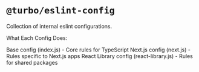 # `@turbo/eslint-config`

Collection of internal eslint configurations.

What Each Config Does:

Base config (index.js) - Core rules for TypeScript
Next.js config (next.js) - Rules specific to Next.js apps
React Library config (react-library.js) - Rules for shared packages
